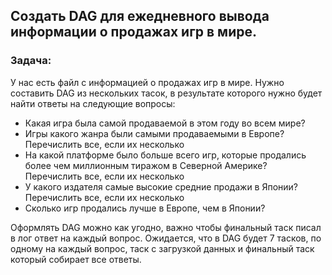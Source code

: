 ## Создать DAG для ежедневного вывода информации о продажах игр в мире.

### Задача:

У нас есть файл с информацией о продажах игр в мире.
Нужно составить DAG из нескольких тасок, в результате которого нужно будет найти ответы на следующие вопросы:

- Какая игра была самой продаваемой в этом году во всем мире?
- Игры какого жанра были самыми продаваемыми в Европе? Перечислить все, если их несколько
- На какой платформе было больше всего игр, которые продались более чем миллионным тиражом в Северной Америке? 
  Перечислить все, если их несколько
- У какого издателя самые высокие средние продажи в Японии? 
  Перечислить все, если их несколько
- Сколько игр продались лучше в Европе, чем в Японии?

Оформлять DAG можно как угодно, важно чтобы финальный таск писал в лог ответ на каждый вопрос.
Ожидается, что в DAG будет 7 тасков, по одному на каждый вопрос, таск с загрузкой данных и финальный таск который собирает все ответы. 
